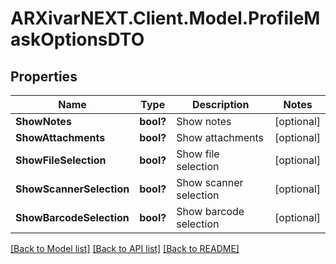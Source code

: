 # ARXivarNEXT.Client.Model.ProfileMaskOptionsDTO
## Properties

Name | Type | Description | Notes
------------ | ------------- | ------------- | -------------
**ShowNotes** | **bool?** | Show notes | [optional] 
**ShowAttachments** | **bool?** | Show attachments | [optional] 
**ShowFileSelection** | **bool?** | Show file selection | [optional] 
**ShowScannerSelection** | **bool?** | Show scanner selection | [optional] 
**ShowBarcodeSelection** | **bool?** | Show barcode selection | [optional] 

[[Back to Model list]](../README.md#documentation-for-models) [[Back to API list]](../README.md#documentation-for-api-endpoints) [[Back to README]](../README.md)

